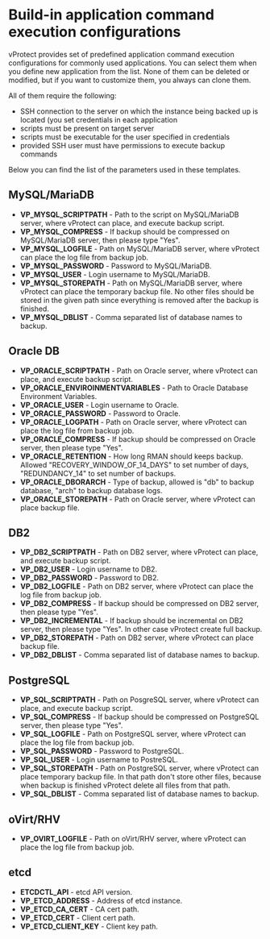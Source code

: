 # Build-in application command execution configurations

vProtect provides set of predefined application command execution configurations for commonly used applications. You can select them when you define new application from the list. None of them can be deleted or modified, but if you want to customize them, you always can clone them.

All of them require the following:

* SSH connection to the server on which the instance being backed up is located \(you set credentials in each application
* scripts must be present on target server
* scripts must be executable for the user specified in credentials
* provided SSH user must have permissions to execute backup commands

Below you can find the list of the parameters used in these templates.

## MySQL/MariaDB

* **VP\_MYSQL\_SCRIPTPATH** - Path to the script on MySQL/MariaDB server, where vProtect can place, and execute backup script.
* **VP\_MYSQL\_COMPRESS** - If backup should be compressed on MySQL/MariaDB server, then please type \"Yes\".
* **VP\_MYSQL\_LOGFILE** - Path on MySQL/MariaDB server, where vProtect can place the log file from backup job.
* **VP\_MYSQL\_PASSWORD** - Password to MySQL/MariaDB.
* **VP\_MYSQL\_USER** - Login username to MySQL/MariaDB.
* **VP\_MYSQL\_STOREPATH** - Path on MySQL/MariaDB server, where vProtect can place the temporary backup file. No other files should be stored in the given path since everything is removed after the backup is finished.
* **VP\_MYSQL\_DBLIST** - Comma separated list of database names to backup.

## Oracle DB

* **VP\_ORACLE\_SCRIPTPATH** - Path on Oracle server, where vProtect can place, and execute backup script.
* **VP\_ORACLE\_ENVIROINMENTVARIABLES** - Path to Oracle Database Environment Variables.
* **VP\_ORACLE\_USER** - Login username to Oracle.
* **VP\_ORACLE\_PASSWORD** - Password to Oracle.
* **VP\_ORACLE\_LOGPATH** - Path on Oracle server, where vProtect can place the log file from backup job.
* **VP\_ORACLE\_COMPRESS** - If backup should be compressed on Oracle server, then please type \"Yes\".
* **VP\_ORACLE\_RETENTION** - How long RMAN should keeps backup. Allowed "RECOVERY\_WINDOW\_OF\_14\_DAYS\" to set number of days, \"REDUNDANCY\_14\" to set number of backups.
* **VP\_ORACLE\_DBORARCH** - Type of backup, allowed is \"db\" to backup database, \"arch\" to backup database logs.
* **VP\_ORACLE\_STOREPATH** - Path on Oracle server, where vProtect can place backup file.

## DB2

* **VP\_DB2\_SCRIPTPATH** - Path on DB2 server, where vProtect can place, and execute backup script.
* **VP\_DB2\_USER** - Login username to DB2.
* **VP\_DB2\_PASSWORD** - Password to DB2.
* **VP\_DB2\_LOGFILE** - Path on DB2 server, where vProtect can place the log file from backup job.
* **VP\_DB2\_COMPRESS** - If backup should be compressed on DB2 server, then please type \"Yes\".
* **VP\_DB2\_INCREMENTAL** - If backup should be incremental on DB2 server, then please type \"Yes\". In other case vProtect create full backup.
* **VP\_DB2\_STOREPATH** - Path on DB2 server, where vProtect can place backup file.
* **VP\_DB2\_DBLIST** - Comma separated list of database names to backup.

## PostgreSQL

* **VP\_SQL\_SCRIPTPATH** -  Path on PosgreSQL server, where vProtect can place, and execute backup script.
* **VP\_SQL\_COMPRESS** - If backup should be compressed on PostgreSQL server, then please type \"Yes\".
* **VP\_SQL\_LOGFILE** - Path on PostgreSQL server, where vProtect can place the log file from backup job.
* **VP\_SQL\_PASSWORD** - Password to PostgreSQL.
* **VP\_SQL\_USER** - Login username to PostreSQL.
* **VP\_SQL\_STOREPATH** - Path on PostgreSQL server, where vProtect can place temporary backup file. In that path don't store other files, because when backup is finished vProtect delete all files from that path.
* **VP\_SQL\_DBLIST** - Comma separated list of database names to backup.

## oVirt/RHV

* **VP\_OVIRT\_LOGFILE** - Path on oVirt/RHV server, where vProtect can place the log file from backup job.

## etcd

* **ETCDCTL\_API** - etcd API version.
* **VP\_ETCD\_ADDRESS** - Address of etcd instance.
* **VP\_ETCD\_CA\_CERT** - CA cert path.
* **VP\_ETCD\_CERT** - Client cert path.
* **VP\_ETCD\_CLIENT\_KEY** - Client key path.

